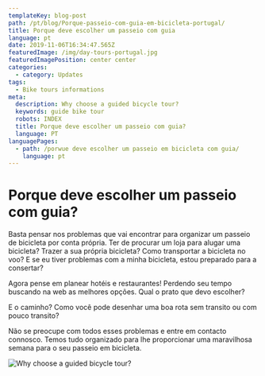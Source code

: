 ```yaml
---
templateKey: blog-post
path: /pt/blog/Porque-passeio-com-guia-em-bicicleta-portugal/
title: Porque deve escolher um passeio com guia
language: pt
date: 2019-11-06T16:34:47.565Z
featuredImage: /img/day-tours-portugal.jpg
featuredImagePosition: center center
categories:
  - category: Updates
tags:
  - Bike tours informations
meta:
  description: Why choose a guided bicycle tour?
  keywords: guide bike tour
  robots: INDEX
  title: Porque deve escolher um passeio com guia?
  language: PT
languagePages:
  - path: /porwue deve escolher um passeio em bicicleta com guia/
    language: pt
---
```

# Porque deve escolher um passeio com guia?

Basta pensar nos problemas que vai encontrar para organizar um passeio de bicicleta por conta própria. Ter de procurar um loja para alugar uma bicicleta? Trazer a sua própria bicicleta? Como transportar a bicicleta no voo? E se eu tiver problemas com a minha bicicleta, estou preparado para a consertar?

Agora pense em planear hotéis e restaurantes! Perdendo seu tempo buscando na web as melhores opções. Qual o prato que devo escolher?

E o caminho? Como você pode desenhar uma boa rota sem transito ou com pouco transito?

Não se preocupe com todos esses problemas e entre em contacto connosco. Temos tudo organizado para lhe proporcionar uma maravilhosa semana para o seu passeio em bicicleta.

![Why choose a guided bicycle tour?](/img/day-tours-portugal.jpg "Why choose a guided bicycle tour?")
